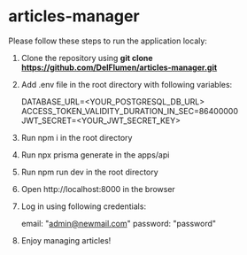 # articles-manager

Please follow these steps to run the application localy:

1) Clone the repository using **git clone https://github.com/DelFlumen/articles-manager.git**
2) Add .env file in the root directory with following variables:
   
   DATABASE_URL=<YOUR_POSTGRESQL_DB_URL>
   ACCESS_TOKEN_VALIDITY_DURATION_IN_SEC=86400000
   JWT_SECRET=<YOUR_JWT_SECRET_KEY>

4) Run npm i in the root directory
5) Run npx prisma generate in the apps/api
6) Run npm run dev in the root directory
7) Open http://localhost:8000 in the browser
8) Log in using following credentials:

   email: "admin@newmail.com"
   password: "password"
   
10) Enjoy managing articles!
